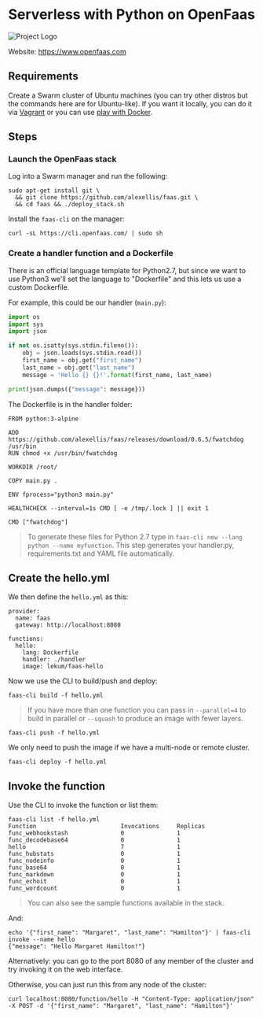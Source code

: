 # Serverless with Python on OpenFaas

![Project Logo](https://camo.githubusercontent.com/cf01eefb5b6905f3774376d6d1ed55b8f052d211/68747470733a2f2f626c6f672e616c6578656c6c69732e696f2f636f6e74656e742f696d616765732f323031372f30382f666161735f736964652e706e67)

Website: https://www.openfaas.com

## Requirements

Create a Swarm cluster of Ubuntu machines (you can try other distros but the commands here are for Ubuntu-like). If you want it locally, you can do it via [Vagrant](https://github.com/tdi/vagrant-docker-swarm) or you can use [play with Docker](http://labs.play-with-docker.com/).

## Steps

### Launch the OpenFaas stack

Log into a Swarm manager and run the following:

```
sudo apt-get install git \
  && git clone https://github.com/alexellis/faas.git \
  && cd faas && ./deploy_stack.sh
```

Install the `faas-cli` on the manager:

```
curl -sL https://cli.openfaas.com/ | sudo sh
```

### Create a handler function and a Dockerfile

There is an official language template for Python2.7, but since we want to use Python3 we'll set the language to "Dockerfile" and this lets us use a custom Dockerfile.

For example, this could be our handler (`main.py`):

```python
import os
import sys
import json

if not os.isatty(sys.stdin.fileno()):
    obj = json.loads(sys.stdin.read())
    first_name = obj.get("first_name")
    last_name = obj.get("last_name")
    message = 'Hello {} {}!'.format(first_name, last_name)

print(json.dumps({"message": message}))
```

The Dockerfile is in the handler folder:

```
FROM python:3-alpine

ADD https://github.com/alexellis/faas/releases/download/0.6.5/fwatchdog /usr/bin
RUN chmod +x /usr/bin/fwatchdog

WORKDIR /root/

COPY main.py .

ENV fprocess="python3 main.py"

HEALTHCHECK --interval=1s CMD [ -e /tmp/.lock ] || exit 1

CMD ["fwatchdog"]
```

> To generate these files for Python 2.7 type in `faas-cli new --lang python --name myfunction`. This step generates your handler.py, requirements.txt and YAML file automatically.


## Create the hello.yml

We then define the `hello.yml` as this:

```
provider:
  name: faas
  gateway: http://localhost:8080

functions:
  hello:
    lang: Dockerfile
    handler: ./handler
    image: lekum/faas-hello
```

Now we use the CLI to build/push and deploy:

```
faas-cli build -f hello.yml
```

> If you have more than one function you can pass in `--parallel=4` to build in parallel or `--squash` to produce an image with fewer layers.

```
faas-cli push -f hello.yml
```

We only need to push the image if we have a multi-node or remote cluster.

```
faas-cli deploy -f hello.yml
```

## Invoke the function

Use the CLI to invoke the function or list them:

```
faas-cli list -f hello.yml
Function                        Invocations     Replicas
func_webhookstash               0               1
func_decodebase64               0               1
hello                           7               1
func_hubstats                   0               1
func_nodeinfo                   0               1
func_base64                     0               1
func_markdown                   0               1
func_echoit                     0               1
func_wordcount                  0               1
```

> You can also see the sample functions available in the stack.

And:

```
echo '{"first_name": "Margaret", "last_name": "Hamilton"}' | faas-cli invoke --name hello
{"message": "Hello Margaret Hamilton!"}

```

Alternatively: you can go to the port 8080 of any member of the cluster and try invoking it on the web interface.

Otherwise, you can just run this from any node of the cluster:

```
curl localhost:8080/function/hello -H "Content-Type: application/json" -X POST -d '{"first_name": "Margaret", "last_name": "Hamilton"}'
```

